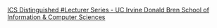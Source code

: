 [ICS Distinguished #Lecturer Series - UC Irvine Donald Bren School of Information & Computer Sciences](https://qi.tc/qi/118356)